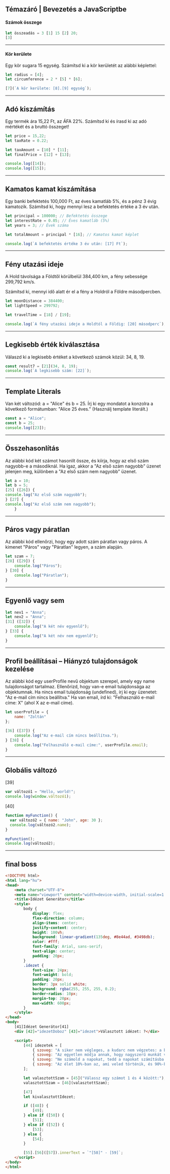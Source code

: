 ## Témazáró | Bevezetés a JavaScriptbe

#### Számok összege


```js
let összeadás = 3 [1] 15 [2] 20;
[3]
```

---

#### Kör kerülete

Egy kör sugara 15 egység. Számítsd ki a kör kerületét az alábbi képlettel:

```js
let radius = [4]; 
let circumference = 2 * [5] * [6]; 

[7](`A kör kerülete: [8].[9] egység`);
```


---

## Adó kiszámítás

Egy termék ára 15,22 Ft, az ÁFA 22%. Számítsd ki és írasd ki az adó mértékét és a bruttó összeget!



```js
let price = 15,22;
let taxRate = 0.22;

let taxAmount = [10] * [11]; 
let finalPrice = [12] + [13];

console.log([14]);
console.log([15]);
```

---

## Kamatos kamat kiszámítása

Egy banki befektetés 100,000 Ft, az éves kamatláb 5%, és a pénz 3 évig kamatozik. Számítsd ki, hogy mennyi lesz a befektetés értéke a 3 év után.

```js
let principal = 100000; // Befektetés összege
let interestRate = 0.05; // Éves kamatláb (5%)
let years = 3; // Évek száma

let totalAmount = principal * [16]; // Kamatos kamat képlet

console.log(`A befektetés értéke 3 év után: [17] Ft`);
```

---

## Fény utazási ideje


A Hold távolsága a Földtől körülbelül 384,400 km, a fény sebessége 299,792 km/s.

Számítsd ki, mennyi idő alatt ér el a fény a Holdról a Földre másodpercben.

```js
let moonDistance = 384400;
let lightSpeed = 299792;

let travelTime = [18] / [19];

console.log(`A fény utazási ideje a Holdtól a Földig: [20] másodperc`);
```

---

## Legkisebb érték kiválasztása

Válaszd ki a legkisebb értéket a következő számok közül: 34, 8, 19.

```js
const result7 = [21](34, 8, 19);
console.log(`A legkisebb szám: [22]`);
```
---

## Template Literals

Van két változód: a = "Alice" és b = 25. Írj ki egy mondatot a konzolra a következő formátumban:
"Alice 25 éves." (Használj template literált.)

```js
const a = "Alice";
const b = 25;
console.log([23]);
```

---


## Összehasonlítás

Az alábbi kód két számot hasonlít össze, és kiírja, hogy az első szám nagyobb-e a másodiknál. Ha igaz, akkor a "Az első szám nagyobb" üzenet jelenjen meg, különben a "Az első szám nem nagyobb" üzenet.

```js
let a = 10;
let b = 5;
[25] ([26]) {
console.log("Az első szám nagyobb");
} [27] {
console.log("Az első szám nem nagyobb");
    }
```

---

## Páros vagy páratlan

Az alábbi kód ellenőrzi, hogy egy adott szám páratlan vagy páros. A kimenet "Páros" vagy "Páratlan" legyen, a szám alapján.


```js
let szam = 7;
[28] ([29]) {
    console.log("Páros");
} [30] {
    console.log("Páratlan");
}
```

---

## Egyenlő vagy sem

```js
let nev1 = "Anna";
let nev2 = "Anna";
[31] ([32]) {
    console.log("A két név egyenlő");
} [33] {
    console.log("A két név nem egyenlő");
}
```

---


## Profil beállításai – Hiányzó tulajdonságok kezelése

Az alábbi kód egy userProfile nevű objektum szerepel, amely egy name tulajdonságot tartalmaz.
Ellenőrizd, hogy van-e email tulajdonsága az objektumnak.
Ha nincs email tulajdonság (undefined), írj ki egy üzenetet: "Az e-mail cím nincs beállítva."
Ha van email, írd ki: "Felhasználó e-mail címe: X" (ahol X az e-mail címe).

```js
let userProfile = {
    name: "Zoltán"
};

[36] ([37]) {
    console.log("Az e-mail cím nincs beállítva.");
} [38] {
    console.log("Felhasználó e-mail címe:", userProfile.email);
}
```
---

## Globális változó





[39]
```js
var változó1 = "Hello, world!";
console.log(window.változó1);
```

[40]
```js
function myFunction() {
  var változó2 = { name: "John", age: 30 };
  console.log(változó2.name); 
}

myFunction();
console.log(változó2);
```

---

## final boss

```html
<!DOCTYPE html>
<html lang="hu">
<head>
    <meta charset="UTF-8">
    <meta name="viewport" content="width=device-width, initial-scale=1.0">
    <title>Idézet Generátor</title>
    <style>
        body {
            display: flex;
            flex-direction: column;
            align-items: center;
            justify-content: center;
            height: 100vh;
            background: linear-gradient(135deg, #8e44ad, #3498db);
            color: #fff;
            font-family: Arial, sans-serif;
            text-align: center;
            padding: 20px;
        }
        .idezet {
            font-size: 24px;
            font-weight: bold;
            padding: 20px;
            border: 3px solid white;
            background: rgba(255, 255, 255, 0.2);
            border-radius: 10px;
            margin-top: 20px;
            max-width: 600px;
        }
    </style>
</head>
<body>
    [41]Idézet Generátor[41]
    <div [42]="idezetDoboz" [43]="idezet">Választott idézet: ?</div>

    <script>
        [44] idezetek = [
            { szoveg: "A siker nem végleges, a kudarc nem végzetes: a bátorság számít, hogy folytasd.", szerzo: "Winston Churchill" },
            { szoveg: "Az egyetlen módja annak, hogy nagyszerű munkát végezz, ha szereted, amit csinálsz.", szerzo: "Steve Jobs" },
            { szoveg: "Ne számold a napokat, tedd a napokat számításba.", szerzo: "Muhammad Ali" },
            { szoveg: "Az élet 10%-ban az, ami veled történik, és 90%-ban az, ahogyan reagálsz rá.", szerzo: "Charles R. Swindoll" }
        ];

        let valasztottSzam = [45]("Válassz egy számot 1 és 4 között:");
        valasztottSzam = [46](valasztottSzam);

        [47]
        let kivalasztottIdezet;

        if ([48]) {
            [49];
        } else if ([50]) {
            [51];
        } else if ([52]) {
            [53];
        } else {
            [54];
        }

        [55].[56]([57]).innerText = `"[58]" - [59]`;
    </script>
</body>
</html>
```
